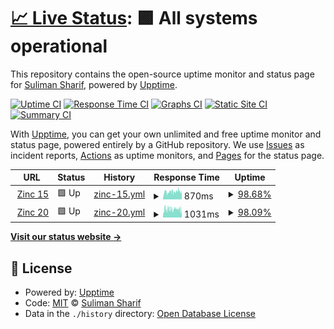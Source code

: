 # [📈 Live Status](https://demo.upptime.js.org): <!--live status--> **🟩 All systems operational**

This repository contains the open-source uptime monitor and status page for [Suliman Sharif](https://demo.upptime.js.org), powered by [Upptime](https://github.com/upptime/upptime).

[![Uptime CI](https://github.com/Sulstice/uptime-zinc-db/workflows/Uptime%20CI/badge.svg)](https://github.com/Sulstice/uptime-zinc-db/actions?query=workflow%3A%22Uptime+CI%22)
[![Response Time CI](https://github.com/Sulstice/uptime-zinc-db/workflows/Response%20Time%20CI/badge.svg)](https://github.com/Sulstice/uptime-zinc-db/actions?query=workflow%3A%22Response+Time+CI%22)
[![Graphs CI](https://github.com/Sulstice/uptime-zinc-db/workflows/Graphs%20CI/badge.svg)](https://github.com/Sulstice/uptime-zinc-db/actions?query=workflow%3A%22Graphs+CI%22)
[![Static Site CI](https://github.com/Sulstice/uptime-zinc-db/workflows/Static%20Site%20CI/badge.svg)](https://github.com/Sulstice/uptime-zinc-db/actions?query=workflow%3A%22Static+Site+CI%22)
[![Summary CI](https://github.com/Sulstice/uptime-zinc-db/workflows/Summary%20CI/badge.svg)](https://github.com/Sulstice/uptime-zinc-db/actions?query=workflow%3A%22Summary+CI%22)

With [Upptime](https://upptime.js.org), you can get your own unlimited and free uptime monitor and status page, powered entirely by a GitHub repository. We use [Issues](https://github.com/Sulstice/uptime-zinc-db/issues) as incident reports, [Actions](https://github.com/Sulstice/uptime-zinc-db/actions) as uptime monitors, and [Pages](https://demo.upptime.js.org) for the status page.

<!--start: status pages-->
<!-- This summary is generated by Upptime (https://github.com/upptime/upptime) -->
<!-- Do not edit this manually, your changes will be overwritten -->
<!-- prettier-ignore -->
| URL | Status | History | Response Time | Uptime |
| --- | ------ | ------- | ------------- | ------ |
| <img alt="" src="https://favicons.githubusercontent.com/zinc15.docking.org" height="13"> [Zinc 15](https://zinc15.docking.org) | 🟩 Up | [zinc-15.yml](https://github.com/Sulstice/uptime-zinc-db/commits/HEAD/history/zinc-15.yml) | <details><summary><img alt="Response time graph" src="./graphs/zinc-15/response-time-week.png" height="20"> 870ms</summary><br><a href="https://https://sulstice.github.io/uptime-zinc-db//history/zinc-15"><img alt="Response time 714" src="https://img.shields.io/endpoint?url=https%3A%2F%2Fraw.githubusercontent.com%2FSulstice%2Fuptime-zinc-db%2FHEAD%2Fapi%2Fzinc-15%2Fresponse-time.json"></a><br><a href="https://https://sulstice.github.io/uptime-zinc-db//history/zinc-15"><img alt="24-hour response time 2238" src="https://img.shields.io/endpoint?url=https%3A%2F%2Fraw.githubusercontent.com%2FSulstice%2Fuptime-zinc-db%2FHEAD%2Fapi%2Fzinc-15%2Fresponse-time-day.json"></a><br><a href="https://https://sulstice.github.io/uptime-zinc-db//history/zinc-15"><img alt="7-day response time 870" src="https://img.shields.io/endpoint?url=https%3A%2F%2Fraw.githubusercontent.com%2FSulstice%2Fuptime-zinc-db%2FHEAD%2Fapi%2Fzinc-15%2Fresponse-time-week.json"></a><br><a href="https://https://sulstice.github.io/uptime-zinc-db//history/zinc-15"><img alt="30-day response time 657" src="https://img.shields.io/endpoint?url=https%3A%2F%2Fraw.githubusercontent.com%2FSulstice%2Fuptime-zinc-db%2FHEAD%2Fapi%2Fzinc-15%2Fresponse-time-month.json"></a><br><a href="https://https://sulstice.github.io/uptime-zinc-db//history/zinc-15"><img alt="1-year response time 714" src="https://img.shields.io/endpoint?url=https%3A%2F%2Fraw.githubusercontent.com%2FSulstice%2Fuptime-zinc-db%2FHEAD%2Fapi%2Fzinc-15%2Fresponse-time-year.json"></a></details> | <details><summary><a href="https://https://sulstice.github.io/uptime-zinc-db//history/zinc-15">98.68%</a></summary><a href="https://https://sulstice.github.io/uptime-zinc-db//history/zinc-15"><img alt="All-time uptime 97.09%" src="https://img.shields.io/endpoint?url=https%3A%2F%2Fraw.githubusercontent.com%2FSulstice%2Fuptime-zinc-db%2FHEAD%2Fapi%2Fzinc-15%2Fuptime.json"></a><br><a href="https://https://sulstice.github.io/uptime-zinc-db//history/zinc-15"><img alt="24-hour uptime 92.61%" src="https://img.shields.io/endpoint?url=https%3A%2F%2Fraw.githubusercontent.com%2FSulstice%2Fuptime-zinc-db%2FHEAD%2Fapi%2Fzinc-15%2Fuptime-day.json"></a><br><a href="https://https://sulstice.github.io/uptime-zinc-db//history/zinc-15"><img alt="7-day uptime 98.68%" src="https://img.shields.io/endpoint?url=https%3A%2F%2Fraw.githubusercontent.com%2FSulstice%2Fuptime-zinc-db%2FHEAD%2Fapi%2Fzinc-15%2Fuptime-week.json"></a><br><a href="https://https://sulstice.github.io/uptime-zinc-db//history/zinc-15"><img alt="30-day uptime 94.02%" src="https://img.shields.io/endpoint?url=https%3A%2F%2Fraw.githubusercontent.com%2FSulstice%2Fuptime-zinc-db%2FHEAD%2Fapi%2Fzinc-15%2Fuptime-month.json"></a><br><a href="https://https://sulstice.github.io/uptime-zinc-db//history/zinc-15"><img alt="1-year uptime 97.09%" src="https://img.shields.io/endpoint?url=https%3A%2F%2Fraw.githubusercontent.com%2FSulstice%2Fuptime-zinc-db%2FHEAD%2Fapi%2Fzinc-15%2Fuptime-year.json"></a></details>
| <img alt="" src="https://favicons.githubusercontent.com/zinc20.docking.org" height="13"> [Zinc 20](https://zinc20.docking.org) | 🟩 Up | [zinc-20.yml](https://github.com/Sulstice/uptime-zinc-db/commits/HEAD/history/zinc-20.yml) | <details><summary><img alt="Response time graph" src="./graphs/zinc-20/response-time-week.png" height="20"> 1031ms</summary><br><a href="https://https://sulstice.github.io/uptime-zinc-db//history/zinc-20"><img alt="Response time 667" src="https://img.shields.io/endpoint?url=https%3A%2F%2Fraw.githubusercontent.com%2FSulstice%2Fuptime-zinc-db%2FHEAD%2Fapi%2Fzinc-20%2Fresponse-time.json"></a><br><a href="https://https://sulstice.github.io/uptime-zinc-db//history/zinc-20"><img alt="24-hour response time 3569" src="https://img.shields.io/endpoint?url=https%3A%2F%2Fraw.githubusercontent.com%2FSulstice%2Fuptime-zinc-db%2FHEAD%2Fapi%2Fzinc-20%2Fresponse-time-day.json"></a><br><a href="https://https://sulstice.github.io/uptime-zinc-db//history/zinc-20"><img alt="7-day response time 1031" src="https://img.shields.io/endpoint?url=https%3A%2F%2Fraw.githubusercontent.com%2FSulstice%2Fuptime-zinc-db%2FHEAD%2Fapi%2Fzinc-20%2Fresponse-time-week.json"></a><br><a href="https://https://sulstice.github.io/uptime-zinc-db//history/zinc-20"><img alt="30-day response time 720" src="https://img.shields.io/endpoint?url=https%3A%2F%2Fraw.githubusercontent.com%2FSulstice%2Fuptime-zinc-db%2FHEAD%2Fapi%2Fzinc-20%2Fresponse-time-month.json"></a><br><a href="https://https://sulstice.github.io/uptime-zinc-db//history/zinc-20"><img alt="1-year response time 667" src="https://img.shields.io/endpoint?url=https%3A%2F%2Fraw.githubusercontent.com%2FSulstice%2Fuptime-zinc-db%2FHEAD%2Fapi%2Fzinc-20%2Fresponse-time-year.json"></a></details> | <details><summary><a href="https://https://sulstice.github.io/uptime-zinc-db//history/zinc-20">98.09%</a></summary><a href="https://https://sulstice.github.io/uptime-zinc-db//history/zinc-20"><img alt="All-time uptime 97.75%" src="https://img.shields.io/endpoint?url=https%3A%2F%2Fraw.githubusercontent.com%2FSulstice%2Fuptime-zinc-db%2FHEAD%2Fapi%2Fzinc-20%2Fuptime.json"></a><br><a href="https://https://sulstice.github.io/uptime-zinc-db//history/zinc-20"><img alt="24-hour uptime 96.83%" src="https://img.shields.io/endpoint?url=https%3A%2F%2Fraw.githubusercontent.com%2FSulstice%2Fuptime-zinc-db%2FHEAD%2Fapi%2Fzinc-20%2Fuptime-day.json"></a><br><a href="https://https://sulstice.github.io/uptime-zinc-db//history/zinc-20"><img alt="7-day uptime 98.09%" src="https://img.shields.io/endpoint?url=https%3A%2F%2Fraw.githubusercontent.com%2FSulstice%2Fuptime-zinc-db%2FHEAD%2Fapi%2Fzinc-20%2Fuptime-week.json"></a><br><a href="https://https://sulstice.github.io/uptime-zinc-db//history/zinc-20"><img alt="30-day uptime 96.24%" src="https://img.shields.io/endpoint?url=https%3A%2F%2Fraw.githubusercontent.com%2FSulstice%2Fuptime-zinc-db%2FHEAD%2Fapi%2Fzinc-20%2Fuptime-month.json"></a><br><a href="https://https://sulstice.github.io/uptime-zinc-db//history/zinc-20"><img alt="1-year uptime 97.75%" src="https://img.shields.io/endpoint?url=https%3A%2F%2Fraw.githubusercontent.com%2FSulstice%2Fuptime-zinc-db%2FHEAD%2Fapi%2Fzinc-20%2Fuptime-year.json"></a></details>

<!--end: status pages-->

[**Visit our status website →**](https://demo.upptime.js.org)

## 📄 License

- Powered by: [Upptime](https://github.com/upptime/upptime)
- Code: [MIT](./LICENSE) © [Suliman Sharif](https://demo.upptime.js.org)
- Data in the `./history` directory: [Open Database License](https://opendatacommons.org/licenses/odbl/1-0/)
